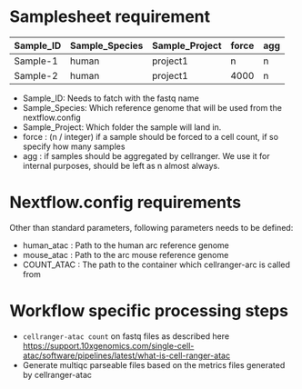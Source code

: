 # Samplesheet requirement

| Sample_ID | Sample_Species | Sample_Project | force | agg |
|-----------|----------------|----------------|-------|-----|
| Sample-1  | human          | project1       | n     | n   |
| Sample-2  | human          | project1       | 4000  | n   |


* Sample_ID: Needs to fatch with the fastq name
* Sample_Species: Which reference genome that will be used from the nextflow.config
* Sample_Project: Which folder the sample will land in.
* force : (n / integer) if a sample should be forced to a cell count, if so specify how many samples
* agg : if samples should be aggregated by cellranger. We use it for internal purposes, should be left as n almost always.

# Nextflow.config requirements
Other than standard parameters, following parameters needs to be defined:
* human_atac : Path to the human arc reference genome
* mouse_atac : Path to the arc mouse reference genome
* COUNT_ATAC : The path to the container which cellranger-arc is called from

# Workflow specific processing steps
* `cellranger-atac count` on fastq files as described here https://support.10xgenomics.com/single-cell-atac/software/pipelines/latest/what-is-cell-ranger-atac
* Generate multiqc parseable files based on the metrics files generated by cellranger-atac